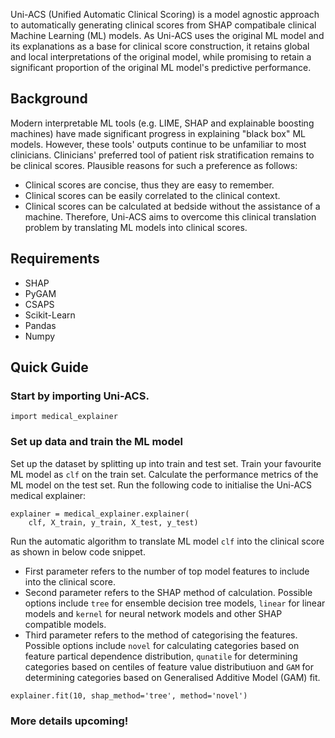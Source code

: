 Uni-ACS (Unified Automatic Clinical Scoring) is a model agnostic approach to automatically generating clinical scores from SHAP compatibale clinical Machine Learning (ML) models. As Uni-ACS uses the original ML model and its explanations as a base for clinical score construction, it retains global and local interpretations of the original model, while promising to retain a significant proportion of the original ML model's predictive performance.

## Background

Modern interpretable ML tools (e.g. LIME, SHAP and explainable boosting machines) have made significant progress in explaining "black box" ML models. However, these tools' outputs continue to be unfamiliar to most clinicians. Clinicians' preferred tool of patient risk stratification remains to be clinical scores. Plausible reasons for such a preference as follows:
- Clinical scores are concise, thus they are easy to remember.
- Clinical scores can be easily correlated to the clinical context.
- Clinical scores can be calculated at bedside without the assistance of a machine.
Therefore, Uni-ACS aims to overcome this clinical translation problem by translating ML models into clinical scores.

## Requirements

- SHAP
- PyGAM
- CSAPS
- Scikit-Learn
- Pandas
- Numpy

## Quick Guide

### Start by importing Uni-ACS.
```
import medical_explainer
```

### Set up data and train the ML model
Set up the dataset by splitting up into train and test set. Train your favourite ML model as `clf` on the train set. Calculate the performance metrics of the ML model on the test set. Run the following code to initialise the Uni-ACS medical explainer:

```
explainer = medical_explainer.explainer(
    clf, X_train, y_train, X_test, y_test)
```

Run the automatic algorithm to translate ML model `clf` into the clinical score as shown in below code snippet. 
- First parameter refers to the number of top model features to include into the clinical score. 
- Second parameter refers to the SHAP method of calculation. Possible options include `tree` for ensemble decision tree models, `linear` for linear models and `kernel` for neural network models and other SHAP compatible models. 
- Third parameter refers to the method of categorising the features. Possible options include `novel` for calculating categories based on feature partical dependence distribution, `qunatile` for determining categories based on centiles of feature value distributiuon and `GAM` for determining categories based on Generalised Additive Model (GAM) fit.

```
explainer.fit(10, shap_method='tree', method='novel')
```

### More details upcoming!

